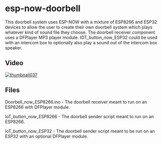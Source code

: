 # esp-now-doorbell

This doorbell system uses ESP-NOW with a mixture of ESP8266 and ESP32 devices to allow the user to create their own doorbell system which plays whatever kind of sound file they choose. The doorbell receiver component uses a DFPlayer MP3 player module. IOT_button_now_ESP32 could be used with an intercom box to optionally also play a sound out of the intercom box speaker.

## Video
[![thumbnail037](https://user-images.githubusercontent.com/8517741/120965453-c3eb0000-c719-11eb-96c6-5e477cd8865e.png)](https://youtu.be/9Vd-yOBCuxE)

## Files
Doorbell_now_ESP8266.ino - The doorbell receiver meant to run on an ESP8266 with DFPlayer module.

IoT_button_now_ESP8266 - The doorbell sender script meant to run on an ESP8266.

IoT_button_now_ESP32 - The doorbell sender script meant to be run on an ESP32 with an optional DFPlayer module.
